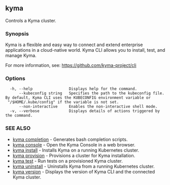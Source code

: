 ## kyma

Controls a Kyma cluster.

### Synopsis

Kyma is a flexible and easy way to connect and extend enterprise applications in a cloud-native world.
Kyma CLI allows you to install, test, and manage Kyma.

For more information, see: https://github.com/kyma-project/cli


### Options

```
  -h, --help                Displays help for the command.
      --kubeconfig string   Specifies the path to the kubeconfig file. By default, Kyma CLI uses the KUBECONFIG environment variable or  "/$HOME/.kube/config" if the variable is not set.
      --non-interactive     Enables the non-interactive shell mode.
  -v, --verbose             Displays details of actions triggered by the command.
```

### SEE ALSO

* [kyma completion](kyma_completion.md)	 - Generates bash completion scripts.
* [kyma console](kyma_console.md)	 - Open the Kyma Console in a web browser.
* [kyma install](kyma_install.md)	 - Installs Kyma on a running Kubernetes cluster.
* [kyma provision](kyma_provision.md)	 - Provisions a cluster for Kyma installation.
* [kyma test](kyma_test.md)	 - Run tests on a provisioned Kyma cluster.
* [kyma uninstall](kyma_uninstall.md)	 - Uninstalls Kyma from a running Kubernetes cluster.
* [kyma version](kyma_version.md)	 - Displays the version of Kyma CLI and the connected Kyma cluster.

